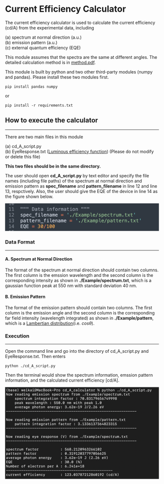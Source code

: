 # Current Efficiency Calculator
The current efficiency calculator is used to calculate the current efficiency (cd/A) from the experimental data, including 

(a) spectrum at normal direction (a.u.)<br/>(b) emission pattern  (a.u.)<br/>(c) external quantum efficiency (EQE)<br/>

This module assumes that the spectra are the same at different angles. The detailed calculation method is in [method.pdf](https://github.com/d04943016/Current-Efficiency-Calculator/blob/main/Method.pdf).

This module is built by python and two other third-party modules (numpy and pandas). Please install these two modules first.


```shell
pip install pandas numpy
```

or 


```shell
pip install -r requirements.txt
```



## How to execute the calculator

---

There are two main files in this module  

(a) cd_A_script.py <br/>(b) EyeResponse.txt ([Luminous efficiency function](https://en.wikipedia.org/wiki/Luminous_efficiency_function)) (Please do not modify or delete this file)

**This two files should be in the same directory.**

The user should open **cd_A_script.py** by text editor and specify the file names (including file paths) of the spectrum at normal direction and emission pattern as **spec_filename** and **pattern_filename** in line 12 and line 13, respctively. Also, the user should give the EQE of the device in line 14 as the figure shown below.

<p align="center">
<img src="./Figure/code.png" width="600">
</p>

### Data Format

---

#### A. Spectrum at Normal Direction

The format of the spectrum at normal direction should contain two columns. The first column is the emssion wavelength and the second column is the corresponding intensity as shown in **./Example/spectrum.txt**, which is a gaussian function peak at 550 nm with standard deviation 40 nm. 

#### B. Emission Pattern

The format of the emission pattern should contain two columns. The first column is the emission angle and the second column is the corresponding far field intensity (wavelength integrated) as shown in **./Example/pattern**, which is a [Lambertian distribution](https://en.wikipedia.org/wiki/Lambert%27s_cosine_law)(i.e. $cos\theta$). 

### Execution

---

Open the command line and go into the directory of cd_A_script.py and EyeResponse.txt. Then enters


```shell
python ./cd_A_script.py
```

Then the terminal would show the spectrum information, emssion pattern information, and the calculated current efficiency [cd/A]. 

<p align="center">
<img src="./Figure/execution.png" width="800">
</p>


